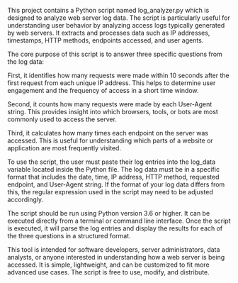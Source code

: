 This project contains a Python script named log_analyzer.py which is designed to analyze web server log data. The script is particularly useful for understanding user behavior by analyzing access logs typically generated by web servers. It extracts and processes data such as IP addresses, timestamps, HTTP methods, endpoints accessed, and user agents.

The core purpose of this script is to answer three specific questions from the log data:

First, it identifies how many requests were made within 10 seconds after the first request from each unique IP address. This helps to determine user engagement and the frequency of access in a short time window.

Second, it counts how many requests were made by each User-Agent string. This provides insight into which browsers, tools, or bots are most commonly used to access the server.

Third, it calculates how many times each endpoint on the server was accessed. This is useful for understanding which parts of a website or application are most frequently visited.

To use the script, the user must paste their log entries into the log_data variable located inside the Python file. The log data must be in a specific format that includes the date, time, IP address, HTTP method, requested endpoint, and User-Agent string. If the format of your log data differs from this, the regular expression used in the script may need to be adjusted accordingly.

The script should be run using Python version 3.6 or higher. It can be executed directly from a terminal or command line interface. Once the script is executed, it will parse the log entries and display the results for each of the three questions in a structured format.

This tool is intended for software developers, server administrators, data analysts, or anyone interested in understanding how a web server is being accessed. It is simple, lightweight, and can be customized to fit more advanced use cases. The script is free to use, modify, and distribute.
